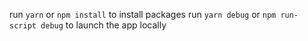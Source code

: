 run `yarn` or `npm install` to install packages
run `yarn debug` or `npm run-script debug` to launch the app locally